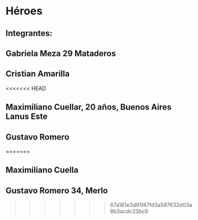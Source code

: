 # Héroes

## Integrantes:
## Gabriela Meza 29 Mataderos
## Cristian Amarilla
<<<<<<< HEAD
## Maximiliano Cuellar, 20 años, Buenos Aires Lanus Este 
## Gustavo Romero
=======
## Maximiliano Cuella
## Gustavo Romero 34, Merlo
>>>>>>> 67a161e3d91f47fd3a597632d03a8b3acdc33bc9
